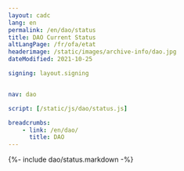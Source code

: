 ```yaml
---
layout: cadc
lang: en
permalink: /en/dao/status
title: DAO Current Status
altLangPage: /fr/ofa/etat
headerimage: /static/images/archive-info/dao.jpg
dateModified: 2021-10-25

signing: layout.signing


nav: dao

script: [/static/js/dao/status.js]

breadcrumbs:
    - link: /en/dao/
      title: DAO
---
```


{%- include dao/status.markdown -%}
